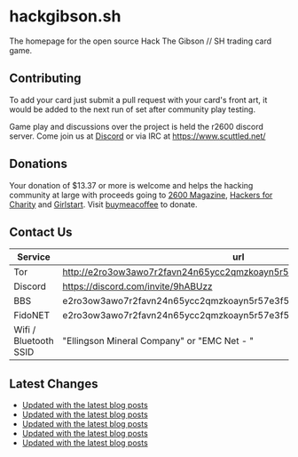 # hackgibson.sh
The homepage for the open source Hack The Gibson // SH trading card game.


## Contributing

To add your card just submit a pull request with your card's front art, it would be added to the next run of set after community play testing.

Game play and discussions over the project is held the r2600 discord server. Come join us at [Discord](https://discord.com/invite/9hABUzz) or via IRC at https://www.scuttled.net/


## Donations

Your donation of $13.37 or more is welcome and helps the hacking community at large with proceeds going to [2600 Magazine](https://2600.com/), [Hackers for Charity](https://hackersforcharity.org) and [Girlstart](https://girlstart.org).  Visit [buymeacoffee](https://www.buymeacoffee.com/hackgibson.sh) to donate.


## Contact Us

Service | url
-|-
Tor | http://e2ro3ow3awo7r2favn24n65ycc2qmzkoayn5r57e3f56nvjwdcgg32ad.onion
Discord | https://discord.com/invite/9hABUzz
BBS | e2ro3ow3awo7r2favn24n65ycc2qmzkoayn5r57e3f56nvjwdcgg32ad.onion:23
FidoNET | e2ro3ow3awo7r2favn24n65ycc2qmzkoayn5r57e3f56nvjwdcgg32ad.onion:24554
Wifi / Bluetooth SSID | "Ellingson Mineral Company" or "EMC Net - <fidonet address>"

## Latest Changes
<!-- BLOG-POST-LIST:START -->
- [Updated with the latest blog posts](https://github.com/DFW2600/hackgibson.sh/commit/c20739d2f629c9320914df446f8c54fc26084d2c)
- [Updated with the latest blog posts](https://github.com/DFW2600/hackgibson.sh/commit/10b82b98c8d2874a334d2fcb0b17cd966c4f57bb)
- [Updated with the latest blog posts](https://github.com/DFW2600/hackgibson.sh/commit/6e54381ca1027cf1f0ffcf0367f86d181efa4431)
- [Updated with the latest blog posts](https://github.com/DFW2600/hackgibson.sh/commit/286a63bd8455620516daabd7d2347c14b60edaf9)
- [Updated with the latest blog posts](https://github.com/DFW2600/hackgibson.sh/commit/33effc1e44d35f430e9541e05a39d9f2de779ecc)
<!-- BLOG-POST-LIST:END -->

